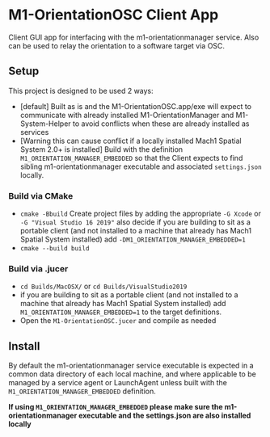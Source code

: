 # M1-OrientationOSC Client App
Client GUI app for interfacing with the m1-orientationmanager service. Also can be used to relay the orientation to a software target via OSC.

## Setup

This project is designed to be used 2 ways: 
- [default] Built as is and the M1-OrientationOSC.app/exe will expect to communicate with already installed M1-OrientationManager and M1-System-Helper to avoid conflicts when these are already installed as services
- [Warning this can cause conflict if a locally installed Mach1 Spatial System 2.0+ is installed] Build with the definition `M1_ORIENTATION_MANAGER_EMBEDDED` so that the Client expects to find sibling m1-orientationmanager executable and associated `settings.json` locally. 

### Build via CMake
- `cmake -Bbuild` Create project files by adding the appropriate `-G Xcode` or `-G "Visual Studio 16 2019"` also decide if you are building to sit as a portable client (and not installed to a machine that already has Mach1 Spatial System installed) add `-DM1_ORIENTATION_MANAGER_EMBEDDED=1`
- `cmake --build build`

### Build via .jucer
- `cd Builds/MacOSX/` or `cd Builds/VisualStudio2019`
- if you are building to sit as a portable client (and not installed to a machine that already has Mach1 Spatial System installed) add `M1_ORIENTATION_MANAGER_EMBEDDED=1` to the target definitions.
- Open the `M1-OrientationOSC.jucer` and compile as needed

## Install
By default the m1-orientationmanager service executable is expected in a common data directory of each local machine, and where applicable to be managed by a service agent or LaunchAgent unless built with the `M1_ORIENTATION_MANAGER_EMBEDDED` definition.

**If using `M1_ORIENTATION_MANAGER_EMBEDDED` please make sure the m1-orientationmanager executable and the settings.json are also installed locally**
